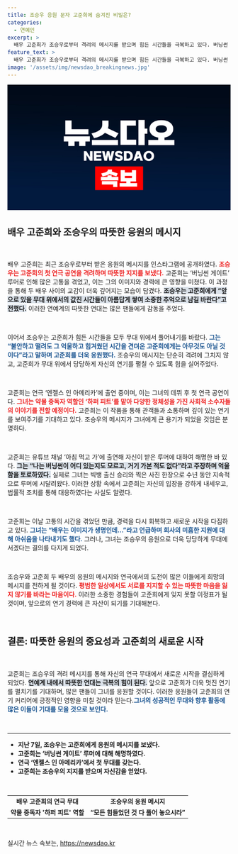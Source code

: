 ```yaml
---
title: 조승우 응원 문자 고준희에 숨겨진 비밀은?
categories:
  - 연예인
excerpt: >
  배우 고준희가 조승우로부터 격려의 메시지를 받으며 힘든 시간들을 극복하고 있다. 버닝썬 루머에 억울함을 느낀 고준희는 연극 데뷔를 통해 새로운 시작을 다짐하며 관객들과의 만남을 기대하고 있다.
feature_text: >
  배우 고준희가 조승우로부터 격려의 메시지를 받으며 힘든 시간들을 극복하고 있다. 버닝썬 루머에 억울함을 느낀 고준희는 연극 데뷔를 통해 새로운 시작을 다짐하며 관객들과의 만남을 기대하고 있다.
image: '/assets/img/newsdao_breakingnews.jpg'
---
```


<p><img src="/assets/img/newsdao_breakingnews.jpg" alt="implanttips 속보" /></p>

<h2 data-ke-size="size26">배우 고준희와 조승우의 따뜻한 응원의 메시지</h2>

<p data-ke-size="size16">&nbsp;</p>

<p>배우 고준희는 최근 조승우로부터 받은 응원의 메시지를 인스타그램에 공개하였다. <b><span style="color: #ee2323;">조승우는 고준희의 첫 연극 공연을 격려하며 따뜻한 지지를 보냈다.</span></b> 고준희는 ‘버닝썬 게이트’ 루머로 인해 많은 고통을 겪었고, 이는 그의 이미지와 경력에 큰 영향을 미쳤다. 이 과정을 통해 두 배우 사이의 교감이 더욱 깊어지는 모습이 담겼다. <b><span style="background-color: #21538527;">조승우는 고준희에게 “앞으로 있을 무대 위에서의 값진 시간들이 아름답게 쌓여 소중한 추억으로 남길 바란다”고 전했다.</span></b> 이러한 연예계의 따뜻한 연대는 많은 팬들에게 감동을 주었다.</p>

<p data-ke-size="size16">&nbsp;</p>

<p>이어서 조승우는 고준희가 힘든 시간들을 모두 무대 위에서 풀어내기를 바랐다. <b><span style="color: #1a5490;">그는 “불안하고 떨려도 그 억울하고 힘겨웠던 시간을 견뎌온 고준희에게는 아무것도 아닐 것이다”라고 말하며 고준희를 더욱 응원했다.</span></b> 조승우의 메시지는 단순히 격려에 그치지 않고, 고준희가 무대 위에서 당당하게 자신의 연기를 펼칠 수 있도록 힘을 실어주었다.</p>

<p data-ke-size="size16">&nbsp;</p>

<p>고준희는 연극 ‘엔젤스 인 아메리카’에 출연 중이며, 이는 그녀의 데뷔 후 첫 연극 공연이다. <b><span style="color: #ee2323;">그녀는 약물 중독자 역할인 ‘하퍼 피트’를 맡아 다양한 정체성을 가진 사회적 소수자들의 이야기를 전할 예정이다.</span></b> 고준희는 이 작품을 통해 관객들과 소통하며 깊이 있는 연기를 보여주기를 기대하고 있다. 조승우의 메시지가 그녀에게 큰 용기가 되었을 것임은 분명하다.</p>

<p data-ke-size="size16">&nbsp;</p>

<p>고준희는 유튜브 채널 ‘아침 먹고 가’에 출연해 자신이 받은 루머에 대하여 해명한 바 있다. <b><span style="background-color: #21538527;">그는 “나는 버닝썬이 어디 있는지도 모르고, 거기 가본 적도 없다”라고 주장하며 억울함을 토로하였다.</span></b> 실제로 그녀는 빅뱅 출신 승리와 찍은 사진 한장으로 수년 동안 지속적으로 루머에 시달려왔다. 이러한 상황 속에서 고준희는 자신의 입장을 강하게 내세우고, 법률적 조치를 통해 대응하였다는 사실도 알렸다.</p>

<p data-ke-size="size16">&nbsp;</p>

<p>고준희는 이날 고통의 시간을 겪었던 만큼, 경력을 다시 회복하고 새로운 시작을 다짐하고 있다. <b><span style="color: #1a5490;">그녀는 “배우는 이미지가 생명인데…”라고 언급하며 회사의 미흡한 지원에 대해 아쉬움을 나타내기도 했다.</span></b> 그러나, 그녀는 조승우의 응원으로 더욱 당당하게 무대에 서겠다는 결의를 다지게 되었다.</p>

<p data-ke-size="size16">&nbsp;</p>

<p>조승우와 고준희 두 배우의 응원의 메시지와 연극에서의 도전이 많은 이들에게 희망의 메시지를 전하게 될 것이다. <b><span style="color: #ee2323;">평범한 일상에서도 서로를 지지할 수 있는 따뜻한 마음을 잃지 않기를 바라는 마음이다.</span></b> 이러한 소중한 경험들이 고준희에게 잊지 못할 이정표가 될 것이며, 앞으로의 연기 경력에 큰 자산이 되기를 기대해본다. </p>

<p data-ke-size="size16">&nbsp;</p>

<h2 data-ke-size="size26">결론: 따뜻한 응원의 중요성과 고준희의 새로운 시작</h2>

<p data-ke-size="size16">&nbsp;</p> 

<p>고준희는 조승우의 격려 메시지를 통해 자신의 연극 무대에서 새로운 시작을 결심하게 되었다. <b><span style="background-color: #21538527;">연예계 내에서 따뜻한 연대는 극복의 힘이 된다.</span></b> 앞으로 고준희가 더욱 멋진 연기를 펼치기를 기대하며, 많은 팬들이 그녀를 응원할 것이다. 이러한 응원들이 고준희의 연기 커리어에 긍정적인 영향을 미칠 것이라 믿는다.<b><span style="color: #1a5490;">그녀의 성공적인 무대와 향후 활동에 많은 이들이 기대를 모을 것으로 보인다.</span></b> </p>

<p data-ke-size="size16">&nbsp;</p>

<hr />

<ul>
    <li><b>지난 7일, 조승우는 고준희에게 응원의 메시지를 보냈다.</b></li>
    <li><b>고준희는 ‘버닝썬 게이트’ 루머에 대해 해명하였다.</b></li>
    <li><b>연극 ‘엔젤스 인 아메리카’에서 첫 무대를 갖는다.</b></li>
    <li><b>고준희는 조승우의 지지를 받으며 자신감을 얻었다.</b></li>
</ul> 

<p data-ke-size="size16">&nbsp;</p>

<table>
    <tr>
        <td style="text-align: center; height: 17px;"><b>배우 고준희의 연극 무대</b></td>
        <td style="text-align: center; height: 17px;"><b>조승우의 응원 메시지</b></td>
    </tr>
    <tr>
        <td style="text-align: center; height: 17px;"><b>약물 중독자 '하퍼 피트' 역할</b></td>
        <td style="text-align: center; height: 17px;"><b>“모든 힘들었던 것 다 풀어 놓으시라”</b></td>
    </tr>
</table>

<p data-ke-size="size16">&nbsp;</p>
실시간 뉴스 속보는, <a href="https://newsdao.kr" rel="dofollow">https://newsdao.kr</a>


